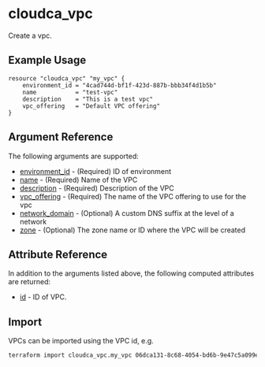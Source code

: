 # cloudca_vpc

Create a vpc.

## Example Usage

```hcl
resource "cloudca_vpc" "my_vpc" {
    environment_id = "4cad744d-bf1f-423d-887b-bbb34f4d1b5b"
    name           = "test-vpc"
    description    = "This is a test vpc"
    vpc_offering   = "Default VPC offering"
}
```

## Argument Reference

The following arguments are supported:

- [environment_id](#environment_id) - (Required) ID of environment
- [name](#name) - (Required) Name of the VPC
- [description](#description) - (Required) Description of the VPC
- [vpc_offering](#vpc_offering) - (Required) The name of the VPC offering to use for the vpc
- [network_domain](#network_domain) - (Optional) A custom DNS suffix at the level of a network
- [zone](#zone) - (Optional) The zone name or ID where the VPC will be created

## Attribute Reference

In addition to the arguments listed above, the following computed attributes are returned:

- [id](#id) - ID of VPC.

## Import

VPCs can be imported using the VPC id, e.g.

```bash
terraform import cloudca_vpc.my_vpc 06dca131-8c68-4054-bd6b-9e47c5a099ea
```
